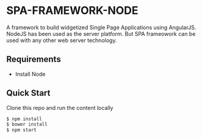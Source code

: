 # SPA-FRAMEWORK-NODE
A framework to build widgetized Single Page Applications using AngularJS. NodeJS has been used as the server platform. But SPA frameowork can be used with any other web server technology.

## Requirements

- Install Node

## Quick Start
Clone this repo and run the content locally
```bash
$ npm install
$ bower install
$ npm start
```

